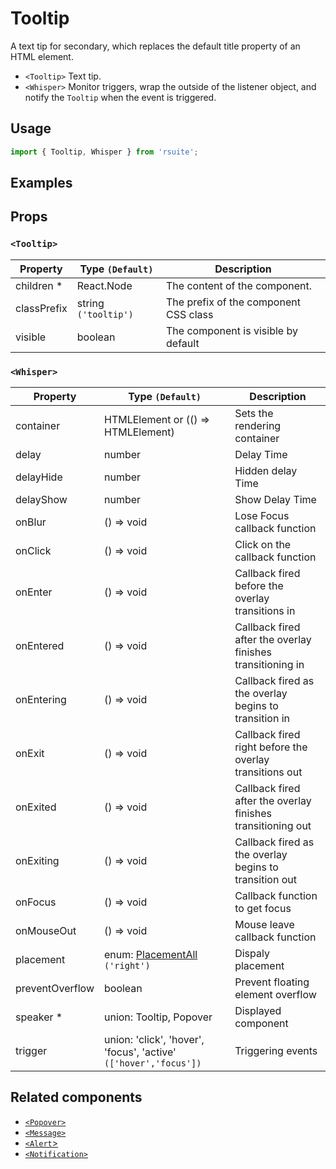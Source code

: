 # Tooltip

A text tip for secondary, which replaces the default title property of an HTML element.

- `<Tooltip>` Text tip.
- `<Whisper>` Monitor triggers, wrap the outside of the listener object, and notify the `Tooltip` when the event is triggered.

## Usage

```js
import { Tooltip, Whisper } from 'rsuite';
```

## Examples

<!--{demo}-->

## Props

### `<Tooltip>`

| Property    | Type `(Default)`     | Description                           |
| ----------- | -------------------- | ------------------------------------- |
| children \* | React.Node           | The content of the component.         |
| classPrefix | string `('tooltip')` | The prefix of the component CSS class |
| visible     | boolean              | The component is visible by default   |

### `<Whisper>`

| Property        | Type `(Default)`                                                 | Description                                                 |
| --------------- | ---------------------------------------------------------------- | ----------------------------------------------------------- |
| container       | HTMLElement or (() => HTMLElement)                               | Sets the rendering container                                |
| delay           | number                                                           | Delay Time                                                  |
| delayHide       | number                                                           | Hidden delay Time                                           |
| delayShow       | number                                                           | Show Delay Time                                             |
| onBlur          | () => void                                                       | Lose Focus callback function                                |
| onClick         | () => void                                                       | Click on the callback function                              |
| onEnter         | () => void                                                       | Callback fired before the overlay transitions in            |
| onEntered       | () => void                                                       | Callback fired after the overlay finishes transitioning in  |
| onEntering      | () => void                                                       | Callback fired as the overlay begins to transition in       |
| onExit          | () => void                                                       | Callback fired right before the overlay transitions out     |
| onExited        | () => void                                                       | Callback fired after the overlay finishes transitioning out |
| onExiting       | () => void                                                       | Callback fired as the overlay begins to transition out      |
| onFocus         | () => void                                                       | Callback function to get focus                              |
| onMouseOut      | () => void                                                       | Mouse leave callback function                               |
| placement       | enum: [PlacementAll](#types) `('right')`                         | Dispaly placement                                           |
| preventOverflow | boolean                                                          | Prevent floating element overflow                           |
| speaker \*      | union: Tooltip, Popover                                          | Displayed component                                         |
| trigger         | union: 'click', 'hover', 'focus', 'active' `(['hover','focus'])` | Triggering events                                           |

## Related components

- [`<Popover>`](./popover)
- [`<Message>`](./message)
- [`<Alert`>](./alert)
- [`<Notification>`](./notification)
